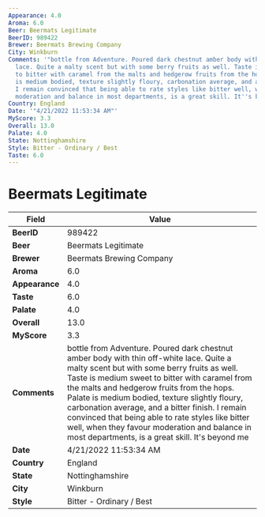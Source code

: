 ```yaml
---
Appearance: 4.0
Aroma: 6.0
Beer: Beermats Legitimate
BeerID: 989422
Brewer: Beermats Brewing Company
City: Winkburn
Comments: '"bottle from Adventure. Poured dark chestnut amber body with thin off-white
  lace. Quite a malty scent but with some berry fruits as well. Taste is medium sweet
  to bitter with caramel from the malts and hedgerow fruits from the hops. Palate
  is medium bodied, texture slightly floury, carbonation average, and a bitter finish.
  I remain convinced that being able to rate styles like bitter well, when they favour
  moderation and balance in most departments, is a great skill. It''s beyond me"'
Country: England
Date: '"4/21/2022 11:53:34 AM"'
MyScore: 3.3
Overall: 13.0
Palate: 4.0
State: Nottinghamshire
Style: Bitter - Ordinary / Best
Taste: 6.0
---
```


# Beermats Legitimate

| Field         | Value |
|---------------|-------|
| **BeerID** | 989422 |
| **Beer** | Beermats Legitimate |
| **Brewer** | Beermats Brewing Company |
| **Aroma** | 6.0 |
| **Appearance** | 4.0 |
| **Taste** | 6.0 |
| **Palate** | 4.0 |
| **Overall** | 13.0 |
| **MyScore** | 3.3 |
| **Comments** | bottle from Adventure. Poured dark chestnut amber body with thin off-white lace. Quite a malty scent but with some berry fruits as well. Taste is medium sweet to bitter with caramel from the malts and hedgerow fruits from the hops. Palate is medium bodied, texture slightly floury, carbonation average, and a bitter finish. I remain convinced that being able to rate styles like bitter well, when they favour moderation and balance in most departments, is a great skill. It's beyond me |
| **Date** | 4/21/2022 11:53:34 AM |
| **Country** | England |
| **State** | Nottinghamshire |
| **City** | Winkburn |
| **Style** | Bitter - Ordinary / Best |
